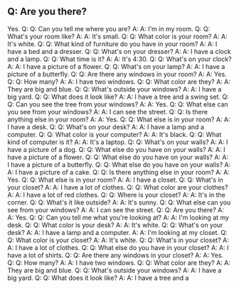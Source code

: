 ## Q: Are you there?

Yes.
Q: Q: Can you tell me where you are?
A:
A: I'm in my room.
Q: Q: What's your room like?
A:
A: It's small.
Q: Q: What color is your room?
A:
A: It's white.
Q: Q: What kind of furniture do you have in your room?
A:
A: I have a bed and a dresser.
Q: Q: What's on your dresser?
A:
A: I have a clock and a lamp.
Q: Q: What time is it?
A:
A: It's 4:30.
Q: Q: What's on your clock?
A:
A: I have a picture of a flower.
Q: Q: What's on your lamp?
A:
A: I have a picture of a butterfly.
Q: Q: Are there any windows in your room?
A:
A: Yes.
Q: Q: How many?
A:
A: I have two windows.
Q: Q: What color are they?
A:
A: They are big and blue.
Q: Q: What's outside your windows?
A:
A: I have a big yard.
Q: Q: What does it look like?
A:
A: I have a tree and a swing set.
Q: Q: Can you see the tree from your windows?
A:
A: Yes.
Q: Q: What else can you see from your windows?
A:
A: I can see the street.
Q: Q: Is there anything else in your room?
A:
A: Yes.
Q: Q: What else is in your room?
A:
A: I have a desk.
Q: Q: What's on your desk?
A:
A: I have a lamp and a computer.
Q: Q: What color is your computer?
A:
A: It's black.
Q: Q: What kind of computer is it?
A:
A: It's a laptop.
Q: Q: What's on your walls?
A:
A: I have a picture of a dog.
Q: Q: What else do you have on your walls?
A:
A: I have a picture of a flower.
Q: Q: What else do you have on your walls?
A:
A: I have a picture of a butterfly.
Q: Q: What else do you have on your walls?
A:
A: I have a picture of a cake.
Q: Q: Is there anything else in your room?
A:
A: Yes.
Q: Q: What else is in your room?
A:
A: I have a closet.
Q: Q: What's in your closet?
A:
A: I have a lot of clothes.
Q: Q: What color are your clothes?
A:
A: I have a lot of red clothes.
Q: Q: Where is your closet?
A:
A: It's in the corner.
Q: Q: What's it like outside?
A:
A: It's sunny.
Q: Q: What else can you see from your windows?
A:
A: I can see the street.
Q: Q: Are you there?
A:
A: Yes.
Q: Q: Can you tell me what you're looking at?
A:
A: I'm looking at my desk.
Q: Q: What color is your desk?
A:
A: It's white.
Q: Q: What's on your desk?
A:
A: I have a lamp and a computer.
A: A: I'm looking at my closet.
Q: Q: What color is your closet?
A:
A: It's white.
Q: Q: What's in your closet?
A:
A: I have a lot of clothes.
Q: Q: What else do you have in your closet?
A:
A: I have a lot of shirts.
Q: Q: Are there any windows in your closet?
A:
A: Yes.
Q: Q: How many?
A:
A: I have two windows.
Q: Q: What color are they?
A:
A: They are big and blue.
Q: Q: What's outside your windows?
A:
A: I have a big yard.
Q: Q: What does it look like?
A:
A: I have a tree and a

